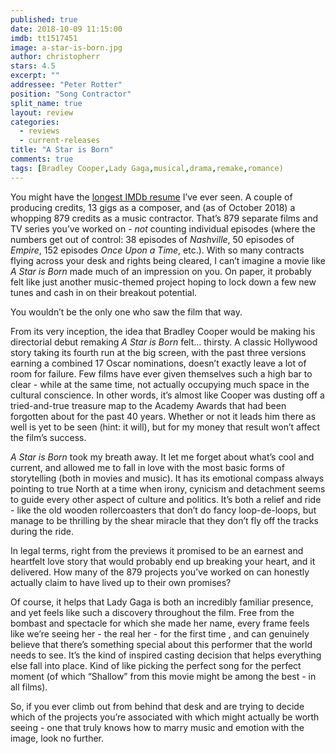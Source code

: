```yaml
---
published: true
date: 2018-10-09 11:15:00
imdb: tt1517451
image: a-star-is-born.jpg
author: christopherr
stars: 4.5
excerpt: ""
addressee: "Peter Rotter"
position: "Song Contractor"
split_name: true
layout: review
categories: 
  - reviews
  - current-releases
title: "A Star is Born"
comments: true
tags: [Bradley Cooper,Lady Gaga,musical,drama,remake,romance)
---
```

You might have the [longest IMDb resume](https://www.imdb.com/name/nm0745448/) I’ve ever seen. A couple of producing credits, 13 gigs as a composer, and (as of October 2018) a whopping 879 credits as a music contractor. That’s 879 separate films and TV series you’ve worked on - _not_ counting individual episodes (where the numbers get out of control: 38 episodes of _Nashville_, 50 episodes of _Empire_, 152 episodes _Once Upon a Time_, etc.). With so many contracts flying across your desk and rights being cleared, I can’t imagine a movie like _A Star is Born_ made much of an impression on you. On paper, it probably felt like just another music-themed project hoping to lock down a few new tunes and cash in on their breakout potential.

You wouldn’t be the only one who saw the film that way.

From its very inception, the idea that Bradley Cooper would be making his directorial debut remaking _A Star is Born_ felt… thirsty. A classic Hollywood story taking its fourth run at the big screen, with the past three versions earning a combined 17 Oscar nominations, doesn’t exactly leave a lot of room for failure. Few films have ever given themselves such a high bar to clear - while at the same time, not actually occupying much space in the cultural conscience. In other words, it’s almost like Cooper was dusting off a tried-and-true treasure map to the Academy Awards that had been forgotten about for the past 40 years. Whether or not it leads him there as well is yet to be seen (hint: it will), but for my money that result won’t affect the film’s success.

_A Star is Born_ took my breath away. It let me forget about what’s cool and current, and allowed me to fall in love with the most basic forms of storytelling (both in movies and music). It has its emotional compass always pointing to true North at a time when irony, cynicism and detachment seems to guide every other aspect of culture and politics. It’s both a relief and ride - like the old wooden rollercoasters that don’t do fancy loop-de-loops, but manage to be thrilling by the shear miracle that they don’t fly off the tracks during the ride.

In legal terms, right from the previews it promised to be an earnest and heartfelt love story that would probably end up breaking your heart, and it delivered. How many of the 879 projects you’ve worked on can honestly actually claim to have lived up to their own promises?

Of course, it helps that Lady Gaga is both an incredibly familiar presence, and yet feels like such a discovery throughout the film. Free from the bombast and spectacle for which she made her name, every frame feels like we’re seeing her - the real her - for the first time , and can genuinely believe that there’s something special about this performer that the world needs to see. It’s the kind of inspired casting decision that helps everything else fall into place. Kind of like picking the perfect song for the perfect moment (of which “Shallow” from this movie might be among the best - in all films).

So, if you ever climb out from behind that desk and are trying to decide which of the projects you’re associated with which might actually be worth seeing - one that truly knows how to marry music and emotion with the image, look no further.